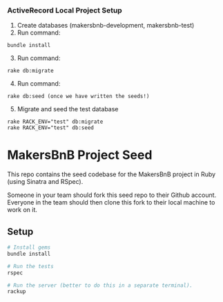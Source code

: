 ### ActiveRecord Local Project Setup

1. Create databases (makersbnb-development, makersbnb-test)
2. Run command:

```
bundle install
```
3. Run command:

```
rake db:migrate
```
4. Run command:

```
rake db:seed (once we have written the seeds!)
```
5. Migrate and seed the test database
```
rake RACK_ENV="test" db:migrate
rake RACK_ENV="test" db:seed
```



# MakersBnB Project Seed

This repo contains the seed codebase for the MakersBnB project in Ruby (using Sinatra and RSpec).

Someone in your team should fork this seed repo to their Github account. Everyone in the team should then clone this fork to their local machine to work on it.

## Setup

```bash
# Install gems
bundle install

# Run the tests
rspec

# Run the server (better to do this in a separate terminal).
rackup
```
